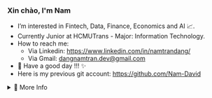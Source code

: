 <h3> Xin chào, I'm Nam  </h3>  
<!-- <img src="https://user-images.githubusercontent.com/1303154/88677602-1635ba80-d120-11ea-84d8-d263ba5fc3c0.gif" width="24px" alt="hi"> -->

- I’m interested in Fintech, Data, Finance, Economics and AI 📈.
- Currently Junior at HCMUTrans - Major: Information Technology.
- How to reach me: 
  + Via Linkedin: https://www.linkedin.com/in/namtrandang/
  + Via Gmail: dangnamtran.dev@gmail.com
- 👑 Have a good day !!! ✨
- Here is my previous git account: https://github.com/Nam-David
<details>
<summary>💎 More Info </summary>
<br />
